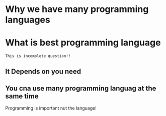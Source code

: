 # Why we have many programming languages

# What is best programming language
	This is incomplete question!!

## It Depends on you need
## You cna use many programming languag at the same time

Programming is important nut the language!


